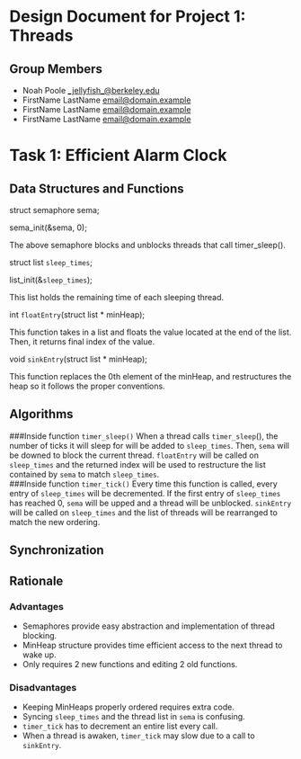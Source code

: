 Design Document for Project 1: Threads
======================================

## Group Members

* Noah Poole <_jellyfish_@berkeley.edu>
* FirstName LastName <email@domain.example>
* FirstName LastName <email@domain.example>
* FirstName LastName <email@domain.example>

# Task 1: Efficient Alarm Clock

## Data Structures and Functions
struct semaphore sema;

sema_init(&sema, 0);

The above semaphore blocks and unblocks threads that call timer_sleep().

struct list `sleep_times`;

list_init(&`sleep_times`);

This list holds the remaining time of each sleeping thread.

int `floatEntry`(struct list * minHeap);

This function takes in a list and floats the value located at the end of the list.  Then, it returns final index of the value.

void `sinkEntry`(struct list * minHeap);

This function replaces the 0th element of the minHeap, and restructures the heap so it follows the proper conventions.

## Algorithms
###Inside function `timer_sleep()`
When a thread calls `timer_sleep`(), the number of ticks it will sleep for will be added to `sleep_times`.  Then, `sema` will be downed to block the current thread.  `floatEntry` will be called on `sleep_times` and the returned index will be used to restructure the list contained by `sema` to match `sleep_times`.  
###Inside function `timer_tick()`
Every time this function is called, every entry of `sleep_times` will be decremented.  If the first entry of `sleep_times` has reached 0, `sema` will be upped and a thread will be unblocked.  `sinkEntry` will be called on `sleep_times` and the list of threads will be rearranged to match the new ordering.

## Synchronization

## Rationale
### Advantages
- Semaphores provide easy abstraction and implementation of thread blocking.
- MinHeap structure provides time efficient access to the next thread to wake up.
- Only requires 2 new functions and editing 2 old functions.

### Disadvantages
- Keeping MinHeaps properly ordered requires extra code.
- Syncing `sleep_times` and the thread list in `sema` is confusing.
- `timer_tick` has to decrement an entire list every call.
- When a thread is awaken, `timer_tick` may slow due to a call to `sinkEntry`.
